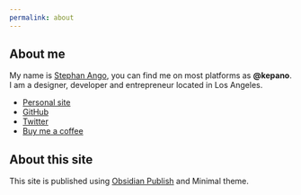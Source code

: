 ```yaml
---
permalink: about
---
```

## About me

My name is [Stephan Ango](https://stephanango.com/), you can find me on most platforms as **@kepano**. I am a designer, developer and entrepreneur located in Los Angeles.

- [Personal site](https://stephanango.com)
- [GitHub](https://github.com/kepano)
- [Twitter](https://twitter.com/kepano)
- [Buy me a coffee](https://www.buymeacoffee.com/kepano)

## About this site

This site is published using [Obsidian Publish](https://obsidian.md/publish) and Minimal theme.